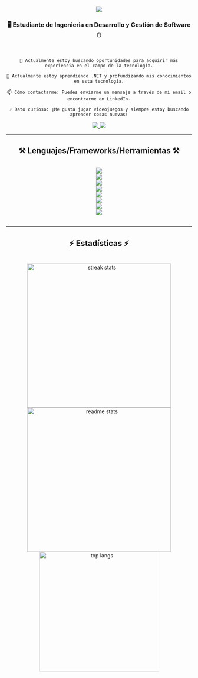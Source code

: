 <h1 align="center">
    <img src="https://readme-typing-svg.demolab.com?font=Fira+Code&pause=1000&color=60DAFA&center=true&vCenter=true&random=false&width=435&lines=%C2%A1Holaaa!+%F0%9F%91%8B;Mi+nombre+es+Manuel+Pasos+Cupul;%C2%A1Bienvenido+a+mi+perfil!+%F0%9F%92%BB" />
</h1>

<h3 align="center">🖥 Estudiante de Ingenieria en Desarrollo y Gestión de Software 🖱</h3>

<br/>

<div align="center">

    🔭 Actualmente estoy buscando oportunidades para adquirir más experiencia en el campo de la tecnología.

    🌱 Actualmente estoy aprendiendo .NET y profundizando mis conocimientos en esta tecnología.

    📫 Cómo contactarme: Puedes enviarme un mensaje a través de mi email o encontrarme en LinkedIn.

    ⚡ Dato curioso: ¡Me gusta jugar videojuegos y siempre estoy buscando aprender cosas nuevas!

</div>
 
<div align="center"> 

  <a href="mailto:manuel.pasosbtc1@gmail.com" target="_blank">
    <img src="https://img.shields.io/badge/Gmail-D14836?style=for-the-badge&logo=gmail&logoColor=white" target="_blank" />
  </a>

  <a href="https://www.linkedin.com/in/manuelpasosc" target="_blank">
    <img src="https://img.shields.io/badge/LinkedIn-0077B5?style=for-the-badge&logo=linkedin&logoColor=white" target="_blank" />
  </a>

</div>

<hr/>
 
<h2 align="center">⚒️ Lenguajes/Frameworks/Herramientas ⚒️</h2>
<br/>
<div align="center">
    <img src="https://skillicons.dev/icons?i=git,github,gitlab" /><br>
    <img src="https://skillicons.dev/icons?i=html,css,sass,bootstrap,tailwind" /><br>
    <img src="https://skillicons.dev/icons?i=javascript,ts,nodejs,react,angular,express" /><br>
    <img src="https://skillicons.dev/icons?i=cs,dotnet" /><br>
    <img src="https://skillicons.dev/icons?i=php,laravel" /><br>
    <img src="https://skillicons.dev/icons?i=python,fastapi" /><br>
    <img src="https://skillicons.dev/icons?i=firebase,mongodb,mysql" /><br>
    <img src="https://skillicons.dev/icons?i=figma,ps,ai" /><br>
</div>

<br/>

<hr/>

<h2 align="center">⚡ Estadísticas ⚡</h2>
<br>
<div align=center>
  <img width=390 src="https://streak-stats.demolab.com?user=EMECROLL&theme=react&locale=en&date_format=j%20M%5B%20Y%5D" alt="streak stats"/>
  
  <img width=390 src="https://github-readme-stats-salesp07.vercel.app/api?username=EMECROLL&count_private=true&show_icons=true&theme=react&rank_icon=github&border_radius=10" alt="readme stats" />
  <br/>
  <img width=325 align="center" src="https://github-readme-stats-salesp07.vercel.app/api/top-langs/?username=EMECROLL&hide=HTML&langs_count=8&layout=compact&theme=react&border_radius=10&size_weight=0.5&count_weight=0.5&exclude_repo=github-readme-stats" alt="top langs" />
</div>

<br/><br/>
